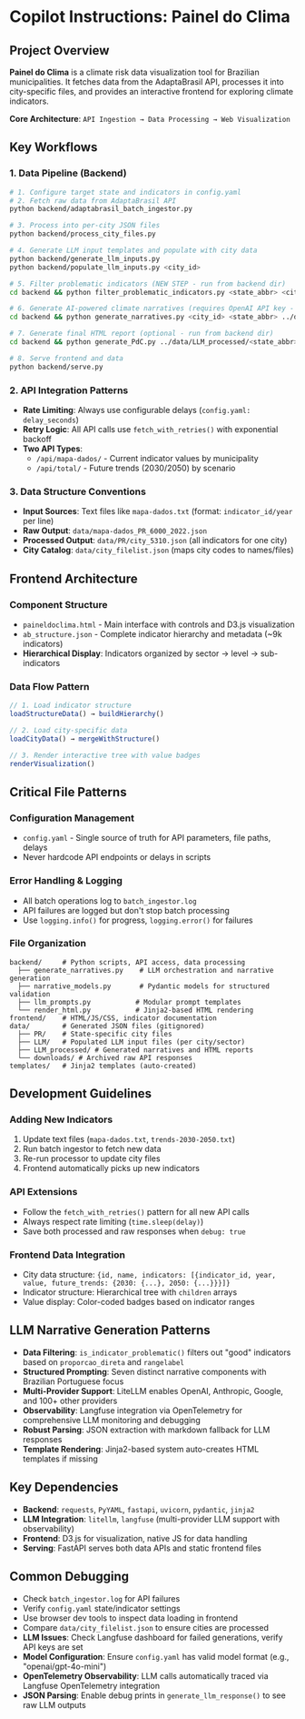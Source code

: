 # Copilot Instructions: Painel do Clima

## Project Overview
**Painel do Clima** is a climate risk data visualization tool for Brazilian municipalities. It fetches data from the AdaptaBrasil API, processes it into city-specific files, and provides an interactive frontend for exploring climate indicators.

**Core Architecture**: `API Ingestion → Data Processing → Web Visualization`

## Key Workflows

### 1. Data Pipeline (Backend)
```bash
# 1. Configure target state and indicators in config.yaml
# 2. Fetch raw data from AdaptaBrasil API
python backend/adaptabrasil_batch_ingestor.py

# 3. Process into per-city JSON files
python backend/process_city_files.py

# 4. Generate LLM input templates and populate with city data
python backend/generate_llm_inputs.py
python backend/populate_llm_inputs.py <city_id>

# 5. Filter problematic indicators (NEW STEP - run from backend dir)
cd backend && python filter_problematic_indicators.py <state_abbr> <city_id> ../data/LLM

# 6. Generate AI-powered climate narratives (requires OpenAI API key - run from backend dir)
cd backend && python generate_narratives.py <city_id> <state_abbr> ../data/LLM ../data/LLM_processed

# 7. Generate final HTML report (optional - run from backend dir)
cd backend && python generate_PdC.py ../data/LLM_processed/<state_abbr>/<city_id>/climate_narrative.json

# 8. Serve frontend and data
python backend/serve.py
```

### 2. API Integration Patterns
- **Rate Limiting**: Always use configurable delays (`config.yaml: delay_seconds`)
- **Retry Logic**: All API calls use `fetch_with_retries()` with exponential backoff
- **Two API Types**:
  - `/api/mapa-dados/` - Current indicator values by municipality
  - `/api/total/` - Future trends (2030/2050) by scenario

### 3. Data Structure Conventions
- **Input Sources**: Text files like `mapa-dados.txt` (format: `indicator_id/year` per line)
- **Raw Output**: `data/mapa-dados_PR_6000_2022.json`
- **Processed Output**: `data/PR/city_5310.json` (all indicators for one city)
- **City Catalog**: `data/city_filelist.json` (maps city codes to names/files)

## Frontend Architecture

### Component Structure
- `paineldoclima.html` - Main interface with controls and D3.js visualization
- `ab_structure.json` - Complete indicator hierarchy and metadata (~9k indicators)
- **Hierarchical Display**: Indicators organized by sector → level → sub-indicators

### Data Flow Pattern
```javascript
// 1. Load indicator structure
loadStructureData() → buildHierarchy()

// 2. Load city-specific data
loadCityData() → mergeWithStructure()

// 3. Render interactive tree with value badges
renderVisualization()
```

## Critical File Patterns

### Configuration Management
- `config.yaml` - Single source of truth for API parameters, file paths, delays
- Never hardcode API endpoints or delays in scripts

### Error Handling & Logging
- All batch operations log to `batch_ingestor.log`
- API failures are logged but don't stop batch processing
- Use `logging.info()` for progress, `logging.error()` for failures

### File Organization
```
backend/     # Python scripts, API access, data processing
  ├── generate_narratives.py    # LLM orchestration and narrative generation
  ├── narrative_models.py       # Pydantic models for structured validation
  ├── llm_prompts.py           # Modular prompt templates  
  └── render_html.py           # Jinja2-based HTML rendering
frontend/    # HTML/JS/CSS, indicator documentation  
data/        # Generated JSON files (gitignored)
  ├── PR/    # State-specific city files
  ├── LLM/   # Populated LLM input files (per city/sector)
  ├── LLM_processed/ # Generated narratives and HTML reports
  └── downloads/ # Archived raw API responses
templates/   # Jinja2 templates (auto-created)
```

## Development Guidelines

### Adding New Indicators
1. Update text files (`mapa-dados.txt`, `trends-2030-2050.txt`)
2. Run batch ingestor to fetch new data
3. Re-run processor to update city files
4. Frontend automatically picks up new indicators

### API Extensions
- Follow the `fetch_with_retries()` pattern for all new API calls
- Always respect rate limiting (`time.sleep(delay)`)
- Save both processed and raw responses when `debug: true`

### Frontend Data Integration
- City data structure: `{id, name, indicators: [{indicator_id, year, value, future_trends: {2030: {...}, 2050: {...}}}]}`
- Indicator structure: Hierarchical tree with `children` arrays
- Value display: Color-coded badges based on indicator ranges

## LLM Narrative Generation Patterns
- **Data Filtering**: `is_indicator_problematic()` filters out "good" indicators based on `proporcao_direta` and `rangelabel`
- **Structured Prompting**: Seven distinct narrative components with Brazilian Portuguese focus
- **Multi-Provider Support**: LiteLLM enables OpenAI, Anthropic, Google, and 100+ other providers
- **Observability**: Langfuse integration via OpenTelemetry for comprehensive LLM monitoring and debugging
- **Robust Parsing**: JSON extraction with markdown fallback for LLM responses
- **Template Rendering**: Jinja2-based system auto-creates HTML templates if missing

## Key Dependencies
- **Backend**: `requests`, `PyYAML`, `fastapi`, `uvicorn`, `pydantic`, `jinja2`
- **LLM Integration**: `litellm`, `langfuse` (multi-provider LLM support with observability)
- **Frontend**: D3.js for visualization, native JS for data handling
- **Serving**: FastAPI serves both data APIs and static frontend files

## Common Debugging
- Check `batch_ingestor.log` for API failures
- Verify `config.yaml` state/indicator settings
- Use browser dev tools to inspect data loading in frontend
- Compare `data/city_filelist.json` to ensure cities are processed
- **LLM Issues**: Check Langfuse dashboard for failed generations, verify API keys are set
- **Model Configuration**: Ensure `config.yaml` has valid model format (e.g., "openai/gpt-4o-mini")
- **OpenTelemetry Observability**: LLM calls automatically traced via Langfuse OpenTelemetry integration
- **JSON Parsing**: Enable debug prints in `generate_llm_response()` to see raw LLM outputs